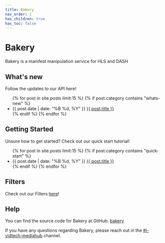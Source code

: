```yaml
---
title: Bakery
nav_order: 1
has_children: true
has_toc: false
---
```


# Bakery

Bakery is a manifest manipulation service for HLS and DASH


## What's new

Follow the updates to our API here!

<ul>
  {% for post in site.posts limit:15 %}
	{% if post.category contains "whats-new" %}
    <li>
      <span class="post-date">{{ post.date | date: "%B %d, %Y" }}</span> <a href="{{ site.baseurl }}{{ post.url }}">{{ post.title }}</a>
    </li>
    {% endif %}
  {% endfor %}
</ul>

## Getting Started

Unsure how to get started? Check out our quick start tutorial!
<ul>
  {% for post in site.posts limit:15 %}
	{% if post.category contains "quick-start" %}
    <li>
      <span class="post-date">{{ post.date | date: "%B %d, %Y" }}</span> <a href="{{ site.baseurl }}{{ post.url }}">{{ post.title }}</a>
    </li>
    {% endif %}
  {% endfor %}
</ul>

## Filters

Check out our Filters <a href="/bakery/filters">here</a>!


## Help

You can find the source code for Bakery at GitHub:
[bakery][bakery]

[bakery]: https://github.com/cbsinteractive/bakery

If you have any questions regarding Bakery, please reach out in the [#i-vidtech-mediahub](slack://channel?team={cbs}&id={i-vidtech-mediahub}) channel.